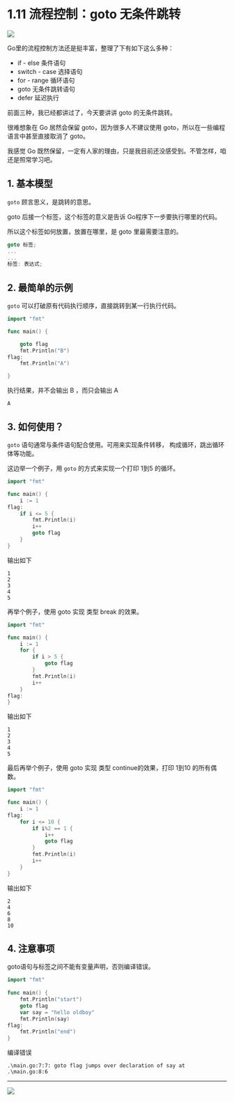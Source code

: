 # 1.11 流程控制：goto 无条件跳转

![](http://image.iswbm.com/20200607145423.png)

Go里的流程控制方法还是挺丰富，整理了下有如下这么多种：

- if - else 条件语句
- switch - case 选择语句
- for - range 循环语句
- goto 无条件跳转语句
- defer 延迟执行

前面三种，我已经都讲过了，今天要讲讲 goto 的无条件跳转。

很难想象在 Go 居然会保留 goto，因为很多人不建议使用 goto，所以在一些编程语言中甚至直接取消了 goto。

我感觉 Go 既然保留，一定有人家的理由，只是我目前还没感受到。不管怎样，咱还是照常学习吧。



## 1. 基本模型

`goto` 顾言思义，是跳转的意思。

goto 后接一个标签，这个标签的意义是告诉 Go程序下一步要执行哪里的代码。

所以这个标签如何放置，放置在哪里，是 goto 里最需要注意的。

```go
goto 标签;
...
...
标签: 表达式;
```

## 2. 最简单的示例

`goto` 可以打破原有代码执行顺序，直接跳转到某一行执行代码。

```go
import "fmt"

func main() {

	goto flag
	fmt.Println("B")
flag:
	fmt.Println("A")

}
```

执行结果，并不会输出 B ，而只会输出 A

```
A
```



## 3. 如何使用？

`goto` 语句通常与条件语句配合使用。可用来实现条件转移， 构成循环，跳出循环体等功能。

这边举一个例子，用 `goto` 的方式来实现一个打印 1到5 的循环。

```go
import "fmt"

func main() {
	i := 1
flag:
	if i <= 5 {
		fmt.Println(i)
		i++
		goto flag
	}
}
```

输出如下

```
1
2
3
4
5
```

再举个例子，使用 goto 实现 类型 break 的效果。

```go
import "fmt"

func main() {
	i := 1
	for {
		if i > 5 {
			goto flag
		}
		fmt.Println(i)
		i++
	}
flag:
}
```

输出如下

```
1
2
3
4
5
```

最后再举个例子，使用 goto 实现 类型 continue的效果，打印 1到10 的所有偶数。

```go
import "fmt"

func main() {
	i := 1
flag:
	for i <= 10 {
		if i%2 == 1 {
			i++
			goto flag
		}
		fmt.Println(i)
		i++
	}
}
```

输出如下

```
2
4
6
8
10
```



## 4. 注意事项

goto语句与标签之间不能有变量声明，否则编译错误。

```go
import "fmt"
 
func main() {
    fmt.Println("start")
    goto flag
    var say = "hello oldboy"
    fmt.Println(say)
flag:
    fmt.Println("end")
}
```

编译错误

```
.\main.go:7:7: goto flag jumps over declaration of say at .\main.go:8:6
```





---

![](http://image.iswbm.com/20200607174235.png)